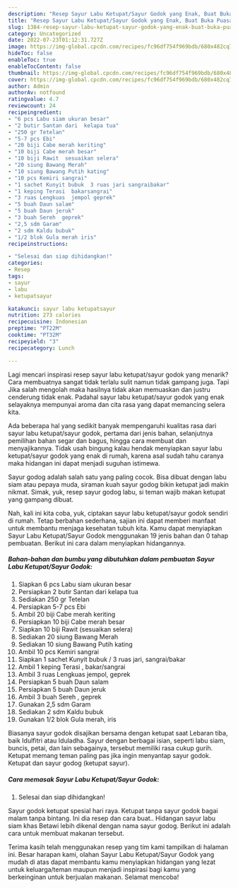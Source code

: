 ```yaml
---
description: "Resep Sayur Labu Ketupat/Sayur Godok yang Enak, Buat Buka Puasa}"
title: "Resep Sayur Labu Ketupat/Sayur Godok yang Enak, Buat Buka Puasa}"
slug: 1384-resep-sayur-labu-ketupat-sayur-godok-yang-enak-buat-buka-puasa
category: Uncategorized
date: 2022-07-23T01:12:31.727Z
image: https://img-global.cpcdn.com/recipes/fc96df754f969bdb/680x482cq70/sayur-labu-ketupatsayur-godok-foto-resep-utama.jpg
hideToc: false
enableToc: true
enableTocContent: false
thumbnail: https://img-global.cpcdn.com/recipes/fc96df754f969bdb/680x482cq70/sayur-labu-ketupatsayur-godok-foto-resep-utama.jpg
cover: https://img-global.cpcdn.com/recipes/fc96df754f969bdb/680x482cq70/sayur-labu-ketupatsayur-godok-foto-resep-utama.jpg
author: Admin
authorAv: notfound
ratingvalue: 4.7
reviewcount: 24
recipeingredient:
- "6 pcs Labu siam ukuran besar"
- "2 butir Santan dari  kelapa tua"
- "250 gr Tetelan"
- "5-7 pcs Ebi"
- "20 biji Cabe merah keriting"
- "10 biji Cabe merah besar"
- "10 biji Rawit  sesuaikan selera"
- "20 siung Bawang Merah"
- "10 siung Bawang Putih kating"
- "10 pcs Kemiri sangrai"
- "1 sachet Kunyit bubuk  3 ruas jari sangraibakar"
- "1 keping Terasi  bakarsangrai"
- "3 ruas Lengkuas  jempol geprek"
- "5 buah Daun salam"
- "5 buah Daun jeruk"
- "3 buah Sereh  geprek"
- "2,5 sdm Garam"
- "2 sdm Kaldu bubuk"
- "1/2 blok Gula merah iris"
recipeinstructions:

- "Selesai dan siap dihidangkan!"
categories:
- Resep
tags:
- sayur
- labu
- ketupatsayur

katakunci: sayur labu ketupatsayur 
nutrition: 273 calories
recipecuisine: Indonesian
preptime: "PT22M"
cooktime: "PT32M"
recipeyield: "3"
recipecategory: Lunch

---
```



Lagi mencari inspirasi resep sayur labu ketupat/sayur godok yang menarik? Cara membuatnya sangat tidak terlalu sulit namun tidak gampang juga. Tapi Jika salah mengolah maka hasilnya tidak akan memuaskan dan justru cenderung tidak enak. Padahal sayur labu ketupat/sayur godok yang enak selayaknya mempunyai aroma dan cita rasa yang dapat memancing selera kita.


Ada beberapa hal yang sedikit banyak mempengaruhi kualitas rasa dari sayur labu ketupat/sayur godok, pertama dari jenis bahan, selanjutnya pemilihan bahan segar dan bagus, hingga cara membuat dan menyajikannya. Tidak usah bingung kalau hendak menyiapkan sayur labu ketupat/sayur godok yang enak di rumah, karena asal sudah tahu caranya maka hidangan ini dapat menjadi suguhan istimewa.

Sayur godog adalah salah satu yang paling cocok. Bisa dibuat dengan labu siam atau pepaya muda, siraman kuah sayur godog bikin ketupat jadi makin nikmat. Simak, yuk, resep sayur godog labu, si teman wajib makan ketupat yang gampang dibuat.


Nah, kali ini kita coba, yuk, ciptakan sayur labu ketupat/sayur godok sendiri di rumah. Tetap berbahan sederhana, sajian ini dapat memberi manfaat untuk membantu menjaga kesehatan tubuh kita. Kamu dapat menyiapkan Sayur Labu Ketupat/Sayur Godok menggunakan 19 jenis bahan dan 0 tahap pembuatan. Berikut ini cara dalam menyiapkan hidangannya.

<!--inarticleads1-->

##### Bahan-bahan dan bumbu yang dibutuhkan dalam pembuatan Sayur Labu Ketupat/Sayur Godok:

1. Siapkan 6 pcs Labu siam ukuran besar
1. Persiapkan 2 butir Santan dari  kelapa tua
1. Sediakan 250 gr Tetelan
1. Persiapkan 5-7 pcs Ebi
1. Ambil 20 biji Cabe merah keriting
1. Persiapkan 10 biji Cabe merah besar
1. Siapkan 10 biji Rawit  (sesuaikan selera)
1. Sediakan 20 siung Bawang Merah
1. Sediakan 10 siung Bawang Putih kating
1. Ambil 10 pcs Kemiri sangrai
1. Siapkan 1 sachet Kunyit bubuk / 3 ruas jari, sangrai/bakar
1. Ambil 1 keping Terasi , bakar/sangrai
1. Ambil 3 ruas Lengkuas  jempol, geprek
1. Persiapkan 5 buah Daun salam
1. Persiapkan 5 buah Daun jeruk
1. Ambil 3 buah Sereh , geprek
1. Gunakan 2,5 sdm Garam
1. Sediakan 2 sdm Kaldu bubuk
1. Gunakan 1/2 blok Gula merah, iris


Biasanya sayur godok disajikan bersama dengan ketupat saat Lebaran tiba, baik Idulfitri atau Iduladha. Sayur dengan berbagai isian, seperti labu siam, buncis, petai, dan lain sebagainya, tersebut memiliki rasa cukup gurih. Ketupat memang teman paling pas jika ingin menyantap sayur godok. Ketupat dan sayur godog (ketupat sayur). 

<!--inarticleads2-->

##### Cara memasak Sayur Labu Ketupat/Sayur Godok:


1. Selesai dan siap dihidangkan!

Sayur godok ketupat spesial hari raya. Ketupat tanpa sayur godok bagai malam tanpa bintang. Ini dia resep dan cara buat.. Hidangan sayur labu siam khas Betawi lebih dikenal dengan nama sayur godog. Berikut ini adalah cara untuk membuat makanan tersebut. 

Terima kasih telah menggunakan resep yang tim kami tampilkan di halaman ini. Besar harapan kami, olahan Sayur Labu Ketupat/Sayur Godok yang mudah di atas dapat membantu kamu menyiapkan hidangan yang lezat untuk keluarga/teman maupun menjadi inspirasi bagi kamu yang berkeinginan untuk berjualan makanan. Selamat mencoba!
